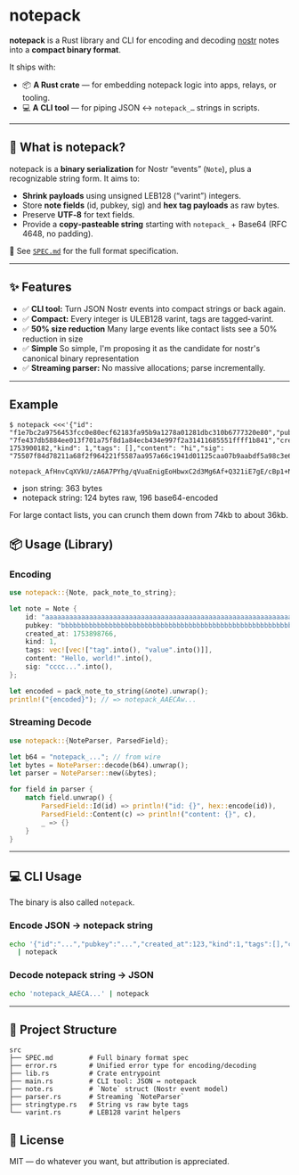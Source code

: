 # notepack

**notepack** is a Rust library and CLI for encoding and decoding [nostr](https://github.com/nostr-protocol/nostr) notes into a **compact binary format**.

It ships with:

* 📦 **A Rust crate** — for embedding notepack logic into apps, relays, or tooling.
* 💻 **A CLI tool** — for piping JSON ↔ `notepack_…` strings in scripts.

---

## 🚀 What is notepack?

notepack is a **binary serialization** for Nostr “events” (`Note`), plus a recognizable string form.
It aims to:

* **Shrink payloads** using unsigned LEB128 (“varint”) integers.
* Store **note fields** (id, pubkey, sig) and **hex tag payloads** as raw bytes.
* Preserve **UTF‑8** for text fields.
* Provide a **copy‑pasteable string** starting with `notepack_` + Base64 (RFC 4648, no padding).

📜 See [`SPEC.md`](SPEC.md) for the full format specification.

---

## ✨ Features

* ✅ **CLI tool:** Turn JSON Nostr events into compact strings or back again.
* ✅ **Compact:** Every integer is ULEB128 varint, tags are tagged‑varint.
* ✅ **50% size reduction** Many large events like contact lists see a 50% reduction in size
* ✅ **Simple** So simple, I'm proposing it as the candidate for nostr's canonical binary representation
* ✅ **Streaming parser:** No massive allocations; parse incrementally.

---

## Example

```
$ notepack <<<'{"id": "f1e7bc2a9756453fcc0e80ecf62183fa95b9a1278a01281dbc310b6777320e80","pubkey": "7fe437db5884ee013f701a75f8d1a84ecb434e997f2a31411685551ffff1b841","created_at": 1753900182,"kind": 1,"tags": [],"content": "hi","sig": "75507f84d78211a68f2f964221f5587aa957a66c1941d01125caa07b9aabdf5a98c3e63d1fe1e307cbf01b74b0a1b95ffe636eb6746c00167e0d48e5b11032d5"}'

notepack_AfHnvCqXVkU/zA6A7PYhg/qVuaEnigEoHbwxC2d3Mg6Af+Q321iE7gE/cBp1+NGoTstDTpl/KjFBFoVVH//xuEF1UH+E14IRpo8vlkIh9Vh6qVembBlB0BElyqB7mqvfWpjD5j0f4eMHy/AbdLChuV/+Y262dGwAFn4NSOWxEDLVlsmpxAYBAmhpAA
```

* json string: 363 bytes
* notepack string: 124 bytes raw, 196 base64-encoded

For large contact lists, you can crunch them down from 74kb to about 36kb.

## 📦 Usage (Library)

### Encoding

```rust
use notepack::{Note, pack_note_to_string};

let note = Note {
    id: "aaaaaaaaaaaaaaaaaaaaaaaaaaaaaaaaaaaaaaaaaaaaaaaaaaaaaaaaaaaaaaaa".into(),
    pubkey: "bbbbbbbbbbbbbbbbbbbbbbbbbbbbbbbbbbbbbbbbbbbbbbbbbbbbbbbbbbbbbbbb".into(),
    created_at: 1753898766,
    kind: 1,
    tags: vec![vec!["tag".into(), "value".into()]],
    content: "Hello, world!".into(),
    sig: "cccc...".into(),
};

let encoded = pack_note_to_string(&note).unwrap();
println!("{encoded}"); // => notepack_AAECAw...
```

### Streaming Decode

```rust
use notepack::{NoteParser, ParsedField};

let b64 = "notepack_..."; // from wire
let bytes = NoteParser::decode(b64).unwrap();
let parser = NoteParser::new(&bytes);

for field in parser {
    match field.unwrap() {
        ParsedField::Id(id) => println!("id: {}", hex::encode(id)),
        ParsedField::Content(c) => println!("content: {}", c),
        _ => {}
    }
}
```

---

## 💻 CLI Usage

The binary is also called `notepack`.

### Encode JSON → notepack string

```bash
echo '{"id":"...","pubkey":"...","created_at":123,"kind":1,"tags":[],"content":"Hi","sig":"..."}' \
  | notepack
```

### Decode notepack string → JSON

```bash
echo 'notepack_AAECA...' | notepack
```

---

## 📂 Project Structure

```
src
├── SPEC.md         # Full binary format spec
├── error.rs        # Unified error type for encoding/decoding
├── lib.rs          # Crate entrypoint
├── main.rs         # CLI tool: JSON ↔ notepack
├── note.rs         # `Note` struct (Nostr event model)
├── parser.rs       # Streaming `NoteParser`
├── stringtype.rs   # String vs raw byte tags
└── varint.rs       # LEB128 varint helpers
```

## 📜 License

MIT — do whatever you want, but attribution is appreciated.
